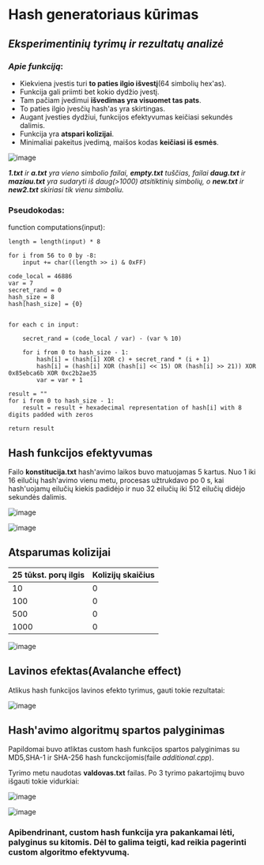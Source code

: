 # Hash generatoriaus kūrimas 

## _Eksperimentinių tyrimų ir rezultatų analizė_

### _Apie funkciją_:

- Kiekviena įvestis turi **to paties ilgio išvestį**(64 simbolių hex'as).
- Funkcija gali priimti bet kokio dydžio įvestį.
- Tam pačiam įvedimui **išvedimas yra visuomet tas pats**. 
- To paties ilgio įvesčių hash'as yra skirtingas.
- Augant įvesties dydžiui, funkcijos efektyvumas keičiasi sekundės dalimis.
- Funkcija yra **atspari kolizijai**.
- Minimaliai pakeitus įvedimą, maišos kodas **keičiasi iš esmės**. 


![image](https://github.com/LauritaR/Blockchain2023/assets/116920291/75e583b9-6c15-4010-9e3f-c9d28cbc7ac9)


_**1.txt** ir **a.txt** yra vieno simbolio failai, 
**empty.txt** tuščias, 
failai **daug.txt** ir **maziau.txt** yra sudaryti iš daug(>1000) atsitiktinių simbolių, 
o **new.txt** ir **new2.txt** skiriasi tik vienu simboliu._

### Pseudokodas: 


function computations(input):

    length = length(input) * 8
    
    for i from 56 to 0 by -8:
        input += char((length >> i) & 0xFF)
    
    code_local = 46886
    var = 7
    secret_rand = 0
    hash_size = 8
    hash[hash_size] = {0}
    

    for each c in input:
   
        secret_rand = (code_local / var) - (var % 10)
        
        for i from 0 to hash_size - 1:
            hash[i] = (hash[i] XOR c) + secret_rand * (i + 1)
            hash[i] = (hash[i] XOR (hash[i] << 15) OR (hash[i] >> 21)) XOR 0x85ebca6b XOR 0xc2b2ae35
            var = var + 1
    
    result = ""
    for i from 0 to hash_size - 1:
        result = result + hexadecimal representation of hash[i] with 8 digits padded with zeros
    
    return result


## Hash funkcijos efektyvumas 

Failo **konstitucija.txt** hash'avimo laikos buvo matuojamas 5 kartus. Nuo 1 iki 16 eilučių hash'avimo vienu metu, procesas užtrukdavo po 0 s, kai hash'uojamų eilučių kiekis padidėjo ir nuo 32 eilučių iki 512 eilučių didėjo sekundės dalimis.

![image](https://github.com/LauritaR/Blockchain2023/assets/116920291/70ba1a1a-78a9-4f48-be1b-a543709406c9)


![image](https://github.com/LauritaR/Blockchain2023/assets/116920291/6a7bde9b-6645-499c-a979-b155b3de4e5b)


## Atsparumas kolizijai

| 25 tūkst. porų ilgis|Kolizijų skaičius|
|---------------------|-----------------|
|10                   |0                |
|100                  |0                |
|500                  |0                |
|1000                 |0                |

![image](https://github.com/LauritaR/Blockchain2023/assets/116920291/e30fabc6-8908-4727-a8a0-4d3aa6058c9f)


## Lavinos efektas(Avalanche effect)

Atlikus hash funkcijos lavinos efekto tyrimus, gauti tokie rezultatai:
 
![image](https://github.com/LauritaR/Blockchain2023/assets/116920291/5d86367a-9ca8-41dd-9c0b-e0a091773f3d)



## Hash'avimo algoritmų spartos palyginimas

Papildomai buvo atliktas custom hash funkcijos spartos palyginimas su MD5,SHA-1 ir SHA-256 hash funckcijomis(faile _additional.cpp_).

Tyrimo metu naudotas **valdovas.txt** failas. Po 3 tyrimo pakartojimų buvo išgauti tokie vidurkiai:

![image](https://github.com/LauritaR/Blockchain2023/assets/116920291/5621f4b9-a9ef-432a-8713-16f3d86c44f7)

![image](https://github.com/LauritaR/Blockchain2023/assets/116920291/3f49eb1d-b36c-48a5-99bb-a9028d4317fd)


### Apibendrinant, custom hash funkcija yra pakankamai lėti, palyginus su kitomis. Dėl to galima teigti, kad  reikia pagerinti custom algoritmo efektyvumą.



